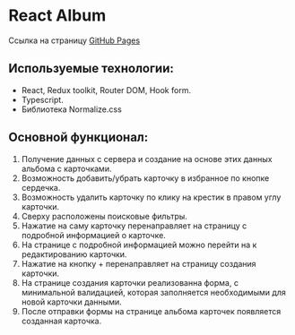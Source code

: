 # React Album

Ссылка на страницу [GitHub Pages](https://sandman936.github.io/react-album/)

## Используемые технологии:
* React, Redux toolkit, Router DOM, Hook form.
* Typescript.
* Библиотека Normalize.css

## Основной функционал:
1. Получение данных с сервера и создание на основе этих данных альбома с карточками.
2. Возможность добавить/убрать карточку в избранное по кнопке сердечка.
3. Возможность удалить карточку по клику на крестик в правом углу карточки.
4. Сверху расположены поисковые фильтры.
5. Нажатие на саму карточку перенаправляет на страницу с подробной информацией о карточке.
6. На странице с подробной информацией можно перейти на к редактированию карточки.
7. Нажатие на кнопку + перенаправляет на страницу создания карточки.
8. На странице создания карточки реализованна форма, с минимальной валидацией, которая заполняется необходимыми для новой карточки данными.
9. После отправки формы на странице альбома карточек появляется созданная карточка.
